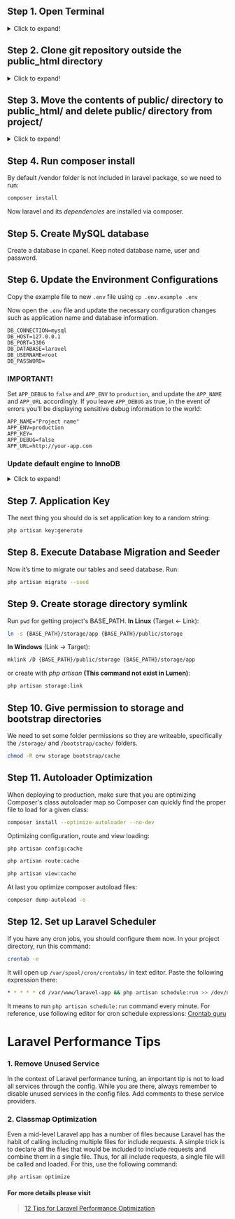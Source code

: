 ## Step 1. Open Terminal

<details>
<summary>Click to expand!</summary>

<p>
    Open the SSH terminal on your machine and run the following command:

    ```bash
    ssh -p 22 <username>@<host_ip_address>
    ```

    Here 22 is a port number, it varies in hosting providers. For example in hostinger.com:

    ```bash
    ssh -p 65002 u443795110@235.24.119.53
    ```

</p>
</details>

## Step 2. Clone git repository outside the public_html directory

<details>
<summary>Click to expand!</summary>

<p>
    First, let say in your hosting server (VPS, or shared hosting ... whatever), you have current `public_html/` directory, which is accessible publicly via web domain, for example:

    ```bash
    /home/<username>/public_html
    ```

    Now, create a new directory, which contains all your application source code, at the same level as `public_html/`, for example:

    ```bash
    /home/<username>/project
    ```

    Use _git_ to transfer your code to this directory:

    ```bash
    git clone https://github.com/username/your-app project
    ```

</p>
</details>

## Step 3. Move the contents of public/ directory to public_html/ and delete public/ directory from project/

<details>
<summary>Click to expand!</summary>

<p>
    Then, navigate to the public_html/ folder and locate the index.php file. Find the following lines:

    ```php
    require __DIR__.'/../vendor/autoload.php';
    $app = require_once __DIR__.'/../bootstrap/app.php';
    ```

    And update them to the correct paths as following:

    ```php
    require __DIR__.'/../project/vendor/autoload.php';
    $app = require_once __DIR__.'/../project/bootstrap/app.php';
    ```

    After public directory has been changed, we need to update the public_path() helper method. Otherwise this error will be shown:

    > The Mix manifest does not exist

    Add following 3 lines to `register()` method in `\App\Providers\AppServiceProvider`:

    ```php
    /**
    * Register any application services.
    *
    * @return void
    */
    public function register()
    {
        // ...

        $this->app->bind('path.public', function () {
            return base_path('../public_html');
        });
    }
    ```

</p>
</details>

## Step 4. Run composer install

By default /vendor folder is not included in laravel package, so we need to run:

```bash
composer install
```

Now laravel and its _dependencies_ are installed via composer.

## Step 5. Create MySQL database

Create a database in cpanel. Keep noted database name, user and password.

## Step 6. Update the Environment Configurations

Copy the example file to new `.env` file using `cp .env.example .env`

Now open the `.env` file and update the necessary configuration changes such as application name and database information.

```dosini
DB_CONNECTION=mysql
DB_HOST=127.0.0.1
DB_PORT=3306
DB_DATABASE=laravel
DB_USERNAME=root
DB_PASSWORD=
```

### IMPORTANT!

Set `APP_DEBUG` to `false` and `APP_ENV` to `production`, and update the `APP_NAME` and `APP_URL` accordingly. If you leave `APP_DEBUG` as true, in the event of errors you’ll be displaying sensitive debug information to the world:

```dosini
APP_NAME="Project name"
APP_ENV=production
APP_KEY=
APP_DEBUG=false
APP_URL=http://your-app.com
```

### Update default engine to InnoDB

<details>
<summary>Click to expand!</summary>

<p>
    Update following line in `/config/database.php`:

    ```php
    'mysql' => [
        // ...
        'engine' => 'InnoDB ROW_FORMAT=DYNAMIC',
    ],
    ```

    > When a table is created with ROW_FORMAT=DYNAMIC, InnoDB can store long variable-length column values (for VARCHAR, VARBINARY, TEXT and BLOB types). Please visit [this link](https://dev.mysql.com/doc/refman/5.7/en/innodb-row-format.html) for more details.

</p>
</details>

## Step 7. Application Key

The next thing you should do is set application key to a random string:

```bash
php artisan key:generate
```

## Step 8. Execute Database Migration and Seeder

Now it’s time to migrate our tables and seed database. Run:

```bash
php artisan migrate --seed
```

## Step 9. Create storage directory symlink

Run `pwd` for getting project's BASE_PATH. **In Linux** (Target &#8592; Link):

```bash
ln -s {BASE_PATH}/storage/app {BASE_PATH}/public/storage
```

**In Windows** (Link &#8594; Target):

```bash
mklink /D {BASE_PATH}/public/storage {BASE_PATH}/storage/app
```

or create with _php artisan_ **(This command not exist in Lumen)**:

```bash
php artisan storage:link
```

## Step 10. Give permission to storage and bootstrap directories

We need to set some folder permissions so they are writeable, specifically the `/storage/` and `/bootstrap/cache/` folders.

```bash
chmod -R o+w storage bootstrap/cache
```

## Step 11. Autoloader Optimization

When deploying to production, make sure that you are optimizing Composer's class autoloader map so Composer can quickly find the proper file to load for a given class:

```bash
composer install --optimize-autoloader --no-dev
```

Optimizing configuration, route and view loading:

```bash
php artisan config:cache

php artisan route:cache

php artisan view:cache
```

At last you optimize composer autoload files:

```bash
composer dump-autoload -o
```

## Step 12. Set up Laravel Scheduler

If you have any cron jobs, you should configure them now. In your project directory, run this command:

```bash
crontab -e
```

It will open up `/var/spool/cron/crontabs/` in text editor. Paste the following expression there:

```bash
* * * * * cd /var/www/laravel-app && php artisan schedule:run >> /dev/null 2>&1
```

It means to run `php artisan schedule:run` command every minute. For reference, use following editor for cron schedule expressions: [Crontab guru](https://crontab.guru)

# Laravel Performance Tips

### 1. Remove Unused Service

In the context of Laravel performance tuning, an important tip is not to load all services through the config. While you are there, always remember to disable unused services in the config files. Add comments to these service providers.

### 2. Classmap Optimization

Even a mid-level Laravel app has a number of files because Laravel has the habit of calling including multiple files for include requests. A simple trick is to declare all the files that would be included to include requests and combine them in a single file. Thus, for all include requests, a single file will be called and loaded. For this, use the following command:

```bash
php artisan optimize
```

#### For more details please visit

> [12 Tips for Laravel Performance Optimization](https://www.cloudways.com/blog/laravel-performance-optimization)
